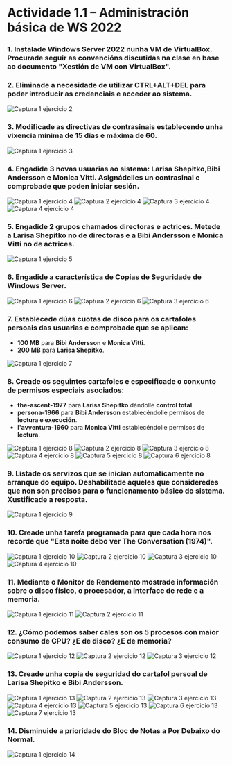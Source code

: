 # Actividade 1.1 – Administración básica de WS 2022

### 1. Instalade Windows Server 2022 nunha VM de VirtualBox. Procurade seguir as convencións discutidas na clase en base ao documento **"Xestión de VM con VirtualBox"**. 

### 2. Eliminade a necesidade de utilizar **CTRL+ALT+DEL** para poder introducir as credenciais e acceder ao sistema. 

![Captura 1 ejercicio 2](img/2.png)

### 3. Modificade as directivas de contrasinais establecendo unha vixencia mínima de 15 días e máxima de 60.

![Captura 1 ejercicio 3](img/3.png)

### 4. Engadide 3 novas usuarias ao sistema: **Larisa Shepitko**,**Bibi Andersson** e **Monica Vitti**. Asignádelles un contrasinal e comprobade que poden iniciar sesión.

![Captura 1 ejercicio 4](img/4.1.png)
![Captura 2 ejercicio 4](img/4.2.png)
![Captura 3 ejercicio 4](img/4.3.png)
![Captura 4 ejercicio 4](img/4.4.png)

### 5. Engadide 2 grupos chamados **directoras** e **actrices**. Metede a **Larisa Shepitko** no de **directoras** e a **Bibi Andersson** e **Monica Vitti** no de **actrices**.

![Captura 1 ejercicio 5](img/5.png)

### 6. Engadide a característica de **Copias de Seguridade de Windows Server**.

![Captura 1 ejercicio 6](img/6.1.png)
![Captura 2 ejercicio 6](img/6.2.png)
![Captura 3 ejercicio 6](img/6.3.png)

### 7. Establecede dúas cuotas de disco para os cartafoles persoais das usuarias e comprobade que se aplican:
   - **100 MB** para **Bibi Andersson** e **Monica Vitti**.
   - **200 MB** para **Larisa Shepitko**.

![Captura 1 ejercicio 7](img/7.png)

### 8. Creade os seguintes cartafoles e especificade o conxunto de permisos especiais asociados:
   - **the-ascent-1977** para **Larisa Shepitko** dándolle **control total**.
   - **persona-1966** para **Bibi Andersson** establecéndolle permisos de **lectura e execución**.
   - **l'avventura-1960** para **Monica Vitti** establecéndolle permisos de **lectura**.

![Captura 1 ejercicio 8](img/8.1.png)
![Captura 2 ejercicio 8](img/8.2.png)
![Captura 3 ejercicio 8](img/8.3.png)
![Captura 4 ejercicio 8](img/8.4.png)
![Captura 5 ejercicio 8](img/8.5.png)
![Captura 6 ejercicio 8](img/8.6.png)

### 9. Listade os servizos que se inician automáticamente no arranque do equipo. Deshabilitade aqueles que consideredes que non son precisos para o funcionamento básico do sistema. Xustificade a resposta.

![Captura 1 ejercicio 9](img/9.png)

### 10. Creade unha tarefa programada para que cada hora nos recorde que "Esta noite debo ver The Conversation (1974)".

![Captura 1 ejercicio 10](img/10.1.png)
![Captura 2 ejercicio 10](img/10.2.png)
![Captura 3 ejercicio 10](img/10.3.png)
![Captura 4 ejercicio 10](img/10.4.png)

### 11. Mediante o Monitor de Rendemento mostrade información sobre o disco físico, o procesador, a interface de rede e a memoria.

![Captura 1 ejercicio 11](img/11.1.png)
![Captura 2 ejercicio 11](img/11.2.png)

### 12. ¿Cómo podemos saber cales son os 5 procesos con maior consumo de CPU? ¿E de disco? ¿E de memoria?

![Captura 1 ejercicio 12](img/12.1.png)
![Captura 2 ejercicio 12](img/12.2.png)
![Captura 3 ejercicio 12](img/12.3.png)

### 13. Creade unha copia de seguridad do cartafol persoal de **Larisa Shepitko** e **Bibi Andersson**.

![Captura 1 ejercicio 13](img/13.1.png)
![Captura 2 ejercicio 13](img/13.2.png)
![Captura 3 ejercicio 13](img/13.3.png)
![Captura 4 ejercicio 13](img/13.4.png)
![Captura 5 ejercicio 13](img/13.5.png)
![Captura 6 ejercicio 13](img/13.6.png)
![Captura 7 ejercicio 13](img/13.7.png)

### 14. Disminuide a prioridade do **Bloc de Notas** a **Por Debaixo do Normal**.

![Captura 1 ejercicio 14](img/14.png)
